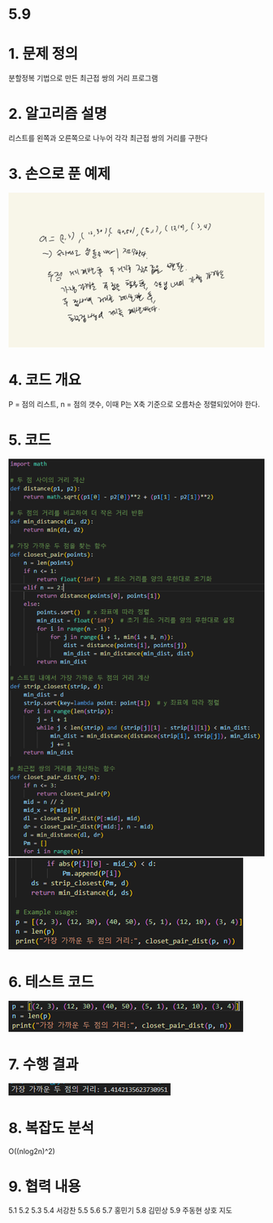 # 5.9
# 1. 문제 정의
분할정복 기법으로 만든 최근접 쌍의 거리 프로그램
# 2. 알고리즘 설명
리스트를 왼쪽과 오른쪽으로 나누어 각각 최근접 쌍의 거리를 구한다
# 3. 손으로 푼 예제
![alt text](image.png)
# 4. 코드 개요
P = 점의 리스트, n = 점의 갯수, 이때 P는 X축 기준으로 오름차순 정렬되있어야 한다.
# 5. 코드
![alt text](image-1.png)
![alt text](image-2.png)
# 6. 테스트 코드
![alt text](image-3.png)
# 7. 수행 결과
![alt text](image-4.png)
# 8. 복잡도 분석
O((nlog2n)^2)
# 9. 협력 내용
5.1 5.2 5.3 5.4 서강찬
5.5 5.6 5.7 홍민기
5.8 김민상
5.9 주동현
상호 지도